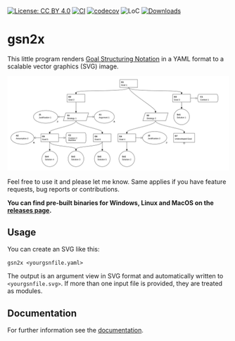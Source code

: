 [![License: CC BY 4.0](https://img.shields.io/github/license/jonasthewolf/gsn2x)](https://creativecommons.org/licenses/by/4.0/)
[![CI](https://img.shields.io/github/actions/workflow/status/jonasthewolf/gsn2x/rust.yml?branch=main&label=CI)](https://github.com/jonasthewolf/gsn2x/actions/workflows/rust.yml)
[![codecov](https://img.shields.io/codecov/c/github/jonasthewolf/gsn2x/main?token=YQKUQQOYS3)](https://codecov.io/gh/jonasthewolf/gsn2x)
![LoC](https://img.shields.io/tokei/lines/github/jonasthewolf/gsn2x)
[![Downloads](https://img.shields.io/github/downloads/jonasthewolf/gsn2x/total)](https://github.com/jonasthewolf/gsn2x/releases)

# gsn2x

This little program renders [Goal Structuring Notation](https://scsc.uk/gsn) in a YAML format to a scalable vector graphics (SVG) image.

<picture>
  <source media="(prefers-color-scheme: dark)" srcset="examples/example.gsn_dark.svg">
  <source media="(prefers-color-scheme: light)" srcset="examples/example.gsn.svg">
  <img alt="Example" src="examples/example.gsn.svg">
</picture>

Feel free to use it and please let me know. Same applies if you have feature requests, bug reports or contributions.
    
**You can find pre-built binaries for Windows, Linux and MacOS on the [releases page](https://github.com/jonasthewolf/gsn2x/releases).**


## Usage

You can create an SVG like this:

    gsn2x <yourgsnfile.yaml> 

The output is an argument view in SVG format and automatically written to `<yourgsnfile.svg>`. If more than one input file is provided, they are treated as modules.

## Documentation

For further information see the [documentation](https://jonasthewolf.github.io/gsn2x).
